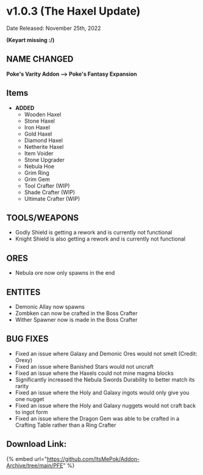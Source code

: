 # v1.0.3 (The Haxel Update)

Date Released: November 25th, 2022

**(Keyart missing :/)**

## **NAME CHANGED**

**Poke's Varity Addon --> Poke's Fantasy Expansion**

## **Items**

* **ADDED**
  * Wooden Haxel
  * Stone Haxel
  * Iron Haxel
  * Gold Haxel
  * Diamond Haxel
  * Netherite Haxel
  * Item Voider
  * Stone Upgrader
  * Nebula Hoe
  * Grim Ring
  * Grim Gem
  * Tool Crafter (WIP)
  * Shade Crafter (WIP)
  * Ultimate Crafter (WIP)

## **TOOLS/WEAPONS**

* Godly Shield is getting a rework and is currently not functional
* Knight Shield is also getting a rework and is currently not functional

## **ORES**

* Nebula ore now only spawns in the end

## **ENTITES**

* Demonic Allay now spawns
* Zombken can now be crafted in the Boss Crafter
* Wither Spawner now is made in the Boss Crafter

## **BUG FIXES**

* Fixed an issue where Galaxy and Demonic Ores would not smelt (Credit: Orexy)
* Fixed an issue where Banished Stars would not uncraft
* Fixed an issue where the Haxels could not mine magma blocks
* Significantly increased the Nebula Swords Durability to better match its rarity
* Fixed an issue where the Holy and Galaxy ingots would only give you one nugget
* Fixed an issue where the Holy and Galaxy nuggets would not craft back to ingot form
* Fixed an issue where the Dragon Gem was able to be crafted in a Crafting Table rather than a Ring Crafter

## Download Link:&#x20;

{% embed url="https://github.com/ItsMePok/Addon-Archive/tree/main/PFE" %}
